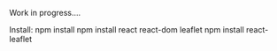 Work in progress....

Install:
npm install
npm install react react-dom leaflet
npm install react-leaflet